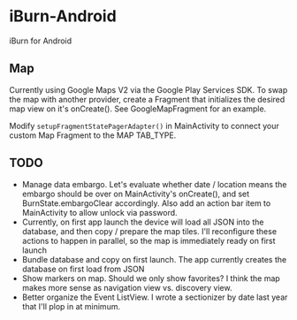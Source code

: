 iBurn-Android
=============

iBurn for Android

## Map 
Currently using Google Maps V2 via the Google Play Services SDK. To swap the map with another provider, create a Fragment that initializes the desired map view on it's onCreate(). See GoogleMapFragment for an example.

Modify `setupFragmentStatePagerAdapter()` in MainActivity to connect your custom Map Fragment to the MAP TAB_TYPE.

## TODO

+ Manage data embargo. Let's evaluate whether date / location means the embargo should be over on MainActivity's onCreate(), and set BurnState.embargoClear accordingly. Also add an action bar item to MainActivity to allow unlock via password.
+ Currently, on first app launch the device will load all JSON into the database, and then copy / prepare the map tiles. I'll reconfigure these actions to happen in parallel, so the map is immediately ready on first launch
+ Bundle database and copy on first launch. The app currently creates the database on first load from JSON
+ Show markers on map. Should we only show favorites? I think the map makes more sense as navigation view vs. discovery view.
+ Better organize the Event ListView. I wrote a sectionizer by date last year that I'll plop in at minimum.

